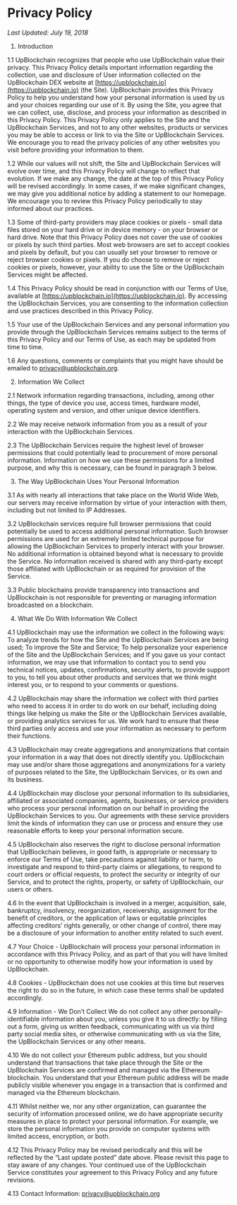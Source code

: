 # Privacy Policy

*Last Updated: July 19, 2018*

1. Introduction 

1.1    UpBlockchain recognizes that people who use UpBlockchain value their privacy. This Privacy Policy details important information regarding the collection, use and disclosure of User information collected on the UpBlockchain DEX website at [https://upblockchain.io](https://upblockchain.io) (the Site). UpBlockchain provides this Privacy Policy to help you understand how your personal information is used by us and your choices regarding our use of it. By using the Site, you agree that we can collect, use, disclose, and process your information as described in this Privacy Policy. This Privacy Policy only applies to the Site and the UpBlockchain Services, and not to any other websites, products or services you may be able to access or link to via the Site or UpBlockchain Services. We encourage you to read the privacy policies of any other websites you visit before providing your information to them.

 1.2     While our values will not shift, the Site and UpBlockchain Services will evolve over time, and this Privacy Policy will change to reflect that evolution. If we make any change, the date at the top of this Privacy Policy will be revised accordingly. In some cases, if we make significant changes, we may give you additional notice by adding a statement to our homepage. We encourage you to review this Privacy Policy periodically to stay informed about our practices.

1.3    Some of third-party providers may place cookies or pixels - small data files stored on your hard drive or in device memory - on your browser or hard drive. Note that this Privacy Policy does not cover the use of cookies or pixels by such third parties. Most web browsers are set to accept cookies and pixels by default, but you can usually set your browser to remove or reject browser cookies or pixels. If you do choose to remove or reject cookies or pixels, however, your ability to use the Site or the UpBlockchain Services might be affected.

 1.4     This Privacy Policy should be read in conjunction with our Terms of Use, available at [https://upblockchain.io](https://upblockchain.io). By accessing the UpBlockchain Services, you are consenting to the information collection and use practices described in this Privacy Policy.

 1.5    Your use of the UpBlockchain Services and any personal information you provide through the UpBlockchain Services remains subject to the terms of this Privacy Policy and our Terms of Use, as each may be updated from time to time.

 1.6    Any questions, comments or complaints that you might have should be emailed to [privacy@upblockchain.org](mailto:privacy@upblockchain.org).

 

2. Information We Collect 

 2.1      Network information regarding transactions, including, among other things, the type of device you use, access times, hardware model, operating system and version, and other unique device identifiers.

 2.2      We may receive network information from you as a result of your interaction with the UpBlockchain Services.

2.3      The UpBlockchain Services require the highest level of browser permissions that could potentially lead to procurement of more personal information. Information on how we use these permissions for a limited purpose, and why this is necessary, can be found in paragraph 3 below.

3. The Way UpBlockchain Uses Your Personal Information

 3.1      As with nearly all interactions that take place on the World Wide Web, our servers may receive information by virtue of your interaction with them, including but not limited to IP Addresses.

 3.2      UpBlockchain services require full browser permissions that could potentially be used to access additional personal information. Such browser permissions are used for an extremely limited technical purpose for allowing the UpBlockchain Services to properly interact with your browser. No additional information is obtained beyond what is necessary to provide the Service. No information received is shared with any third-party except those affiliated with UpBlockchain or as required for provision of the Service.

 3.3      Public blockchains provide transparency into transactions and UpBlockchain is not responsible for preventing or managing information broadcasted on a blockchain.

4. What We Do With Information We Collect 

 4.1       UpBlockchain may use the information we collect in the following ways: To analyze trends for how the Site and the UpBlockchain Services are being used; To improve the Site and Service; To help personalize your experience of the Site and the UpBlockchain Services; and If you gave us your contact information, we may use that information to contact you to send you technical notices, updates, confirmations, security alerts, to provide support to you, to tell you about other products and services that we think might interest you, or to respond to your comments or questions.

 4.2      UpBlockchain may share the information we collect with third parties who need to access it in order to do work on our behalf, including doing things like helping us make the Site or the UpBlockchain Services available, or providing analytics services for us. We work hard to ensure that these third parties only access and use your information as necessary to perform their functions.

 4.3      UpBlockchain may create aggregations and anonymizations that contain your information in a way that does not directly identify you. UpBlockchain may use and/or share those aggregations and anonymizations for a variety of purposes related to the Site, the UpBlockchain Services, or its own and its business.

 4.4      UpBlockchain may disclose your personal information to its subsidiaries, affiliated or associated companies, agents, businesses, or service providers who process your personal information on our behalf in providing the UpBlockchain Services to you. Our agreements with these service providers limit the kinds of information they can use or process and ensure they use reasonable efforts to keep your personal information secure.

 4.5      UpBlockchain also reserves the right to disclose personal information that UpBlockchain believes, in good faith, is appropriate or necessary to enforce our Terms of Use, take precautions against liability or harm, to investigate and respond to third-party claims or allegations, to respond to court orders or official requests, to protect the security or integrity of our Service, and to protect the rights, property, or safety of UpBlockchain, our users or others.

 4.6      In the event that UpBlockchain is involved in a merger, acquisition, sale, bankruptcy, insolvency, reorganization, receivership, assignment for the benefit of creditors, or the application of laws or equitable principles affecting creditors’ rights generally, or other change of control, there may be a disclosure of your information to another entity related to such event.

 4.7       Your Choice - UpBlockchain will process your personal information in accordance with this Privacy Policy, and as part of that you will have limited or no opportunity to otherwise modify how your information is used by UpBlockchain.

 4.8       Cookies - UpBlockchain does not use cookies at this time but reserves the right to do so in the future, in which case these terms shall be updated accordingly.

 4.9       Information - We Don’t Collect We do not collect any other personally-identifiable information about you, unless you give it to us directly: by filling out a form, giving us written feedback, communicating with us via third party social media sites, or otherwise communicating with us via the Site, the UpBlockchain Services or any other means.

 4.10     We do not collect your Ethereum public address, but you should understand that transactions that take place through the Site or the UpBlockchain Services are confirmed and managed via the Ethereum blockchain. You understand that your Ethereum public address will be made publicly visible whenever you engage in a transaction that is confirmed and managed via the Ethereum blockchain.

 4.11     Whilst neither we, nor any other organization, can guarantee the security of information processed online, we do have appropriate security measures in place to protect your personal information. For example, we store the personal information you provide on computer systems with limited access, encryption, or both.

 4.12     This Privacy Policy may be revised periodically and this will be reflected by the “Last update posted” date above. Please revisit this page to stay aware of any changes. Your continued use of the UpBlockchain Service constitutes your agreement to this Privacy Policy and any future revisions.

 4.13     Contact Information: [privacy@upblockchain.org](mailto:privacy@upblockchain.org)